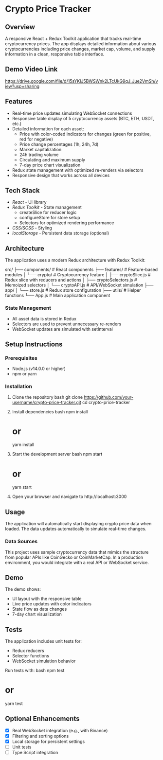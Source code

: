 # Crypto Price Tracker

## Overview
A responsive React + Redux Toolkit application that tracks real-time cryptocurrency prices. The app displays detailed information about various cryptocurrencies including price changes, market cap, volume, and supply information in a clean, responsive table interface.

## Demo Video Link
https://drive.google.com/file/d/15sYKlJ5BWSWnk2LTcUkG9qJ_Jue2VmSh/view?usp=sharing


## Features
- Real-time price updates simulating WebSocket connections
- Responsive table display of 5 cryptocurrency assets (BTC, ETH, USDT, etc.)
- Detailed information for each asset:
  - Price with color-coded indicators for changes (green for positive, red for negative)
  - Price change percentages (1h, 24h, 7d)
  - Market capitalization
  - 24h trading volume
  - Circulating and maximum supply
  - 7-day price chart visualization
- Redux state management with optimized re-renders via selectors
- Responsive design that works across all devices

## Tech Stack
- *React* - UI library
- *Redux Toolkit* - State management
  - createSlice for reducer logic
  - configureStore for store setup
  - Selectors for optimized rendering performance
- *CSS/SCSS* - Styling
- *localStorage* - Persistent data storage (optional)

## Architecture
The application uses a modern Redux architecture with Redux Toolkit:


src/
├── components/       # React components
├── features/         # Feature-based modules
│   └── crypto/       # Cryptocurrency feature
│       ├── cryptoSlice.js        # Redux slice with reducers and actions
│       ├── cryptoSelectors.js    # Memoized selectors
│       └── cryptoAPI.js          # API/WebSocket simulation
├── app/
│   └── store.js      # Redux store configuration
├── utils/            # Helper functions
└── App.js            # Main application component


### State Management
- All asset data is stored in Redux
- Selectors are used to prevent unnecessary re-renders
- WebSocket updates are simulated with setInterval

## Setup Instructions

### Prerequisites
- Node.js (v14.0.0 or higher)
- npm or yarn

### Installation
1. Clone the repository
   bash
   git clone https://github.com/your-username/crypto-price-tracker.git
   cd crypto-price-tracker
   

2. Install dependencies
   bash
   npm install
   # or
   yarn install
   

3. Start the development server
   bash
   npm start
   # or
   yarn start
   

4. Open your browser and navigate to http://localhost:3000

## Usage
The application will automatically start displaying crypto price data when loaded. The data updates automatically to simulate real-time changes.

### Data Sources
This project uses sample cryptocurrency data that mimics the structure from popular APIs like CoinGecko or CoinMarketCap. In a production environment, you would integrate with a real API or WebSocket service.

## Demo
The demo shows:
- UI layout with the responsive table
- Live price updates with color indicators
- State flow as data changes
- 7-day chart visualization

## Tests
The application includes unit tests for:
- Redux reducers
- Selector functions
- WebSocket simulation behavior

Run tests with:
bash
npm test
# or
yarn test


## Optional Enhancements
- [x] Real WebSocket integration (e.g., with Binance)
- [x] Filtering and sorting options
- [x] Local storage for persistent settings
- [ ] Unit tests
- [ ] Type Script integration
